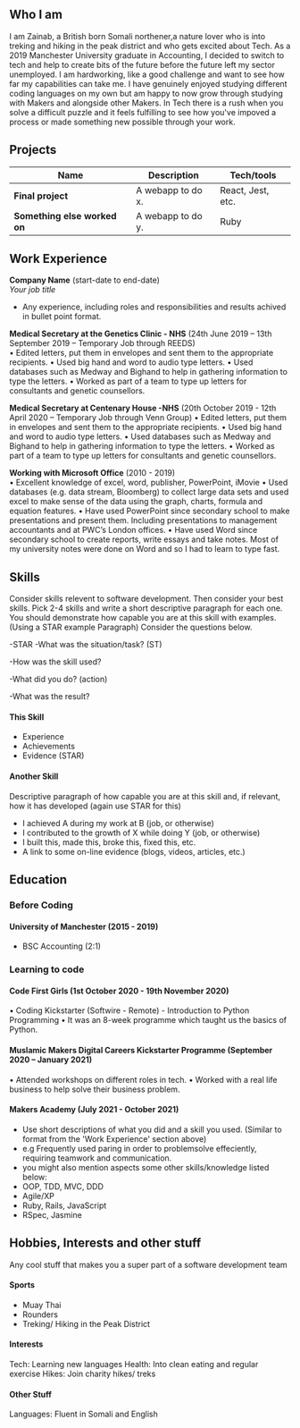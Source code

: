 ## Who I am

I am Zainab, a British born Somali northener,a nature lover who is into treking and hiking in the peak district and who gets excited about Tech. As a 2019 Manchester University graduate in Accounting, I decided to switch to tech and help to create bits of the future before the future left my sector unemployed. I am hardworking, like a good challenge and want to see how far my capabilities can take me. I have genuinely enjoyed studying different coding languages on my own but am happy to now grow through studying with Makers and alongside other Makers. In Tech there is a rush when you solve a difficult puzzle and it feels fulfilling to see how you've impoved a process or made something new possible through your work.  

## Projects

| Name                         | Description       | Tech/tools        |
| ---------------------------- | ----------------- | ----------------- |
| **Final project**            | A webapp to do x. | React, Jest, etc. |
| **Something else worked on** | A webapp to do y. | Ruby              |

## Work Experience

**Company Name** (start-date to end-date)  
_Your job title_

- Any experience, including roles and responsibilities and results achived in bullet point format.

**Medical Secretary at the Genetics Clinic - NHS** (24th June 2019 – 13th September 2019 – Temporary Job through REEDS)  
•	Edited letters, put them in envelopes and sent them to the appropriate recipients.
•	Used big hand and word to audio type letters.
•	Used databases such as Medway and Bighand to help in gathering information to type the letters.
•	Worked as part of a team to type up letters for consultants and genetic counsellors.


**Medical Secretary at Centenary House -NHS** (20th October 2019 - 12th April 2020 – Temporary Job through Venn Group)
•	Edited letters, put them in envelopes and sent them to the appropriate recipients.
•	Used big hand and word to audio type letters.
•	Used databases such as Medway and Bighand to help in gathering information to type the letters.
•	Worked as part of a team to type up letters for consultants and genetic counsellors. 

**Working with Microsoft Office** (2010 - 2019)  
•	Excellent knowledge of excel, word, publisher, PowerPoint, iMovie
•	Used databases (e.g. data stream, Bloomberg) to collect large data sets and used excel to make sense of the data using the graph, charts, formula and equation features. 
•	Have used PowerPoint since secondary school to make presentations and present them. Including presentations to management accountants and at PWC’s London offices. 
•	Have used Word since secondary school to create reports, write essays and take notes. Most of my university notes were done on Word and so I had to learn to type fast.

## Skills

Consider skills relevent to software development. Then consider your best skills. Pick 2-4 skills and write a short descriptive paragraph for each one. You should demonstrate how capable you are at this skill with examples.
(Using a STAR example Paragraph) Consider the questions below.

-STAR
-What was the situation/task? (ST)

-How was the skill used?

-What did you do? (action)

-What was the result?


#### This Skill

- Experience
- Achievements
- Evidence (STAR)

#### Another Skill

Descriptive paragraph of how capable you are at this skill and, if relevant, how it has developed (again use STAR for this)

- I achieved A during my work at B (job, or otherwise)
- I contributed to the growth of X while doing Y (job, or otherwise)
- I built this, made this, broke this, fixed this, etc.
- A link to some on-line evidence (blogs, videos, articles, etc.)

## Education
### Before Coding

#### University of Manchester (2015 - 2019)
- BSC Accounting (2:1)

### Learning to code 

#### Code First Girls (1st October 2020 - 19th November 2020)
•	Coding Kickstarter (Softwire - Remote) - Introduction to Python Programming
•	It was an 8-week programme which taught us the basics of Python.

#### Muslamic Makers Digital Careers Kickstarter Programme (September 2020 – January 2021)
•	Attended workshops on different roles in tech.
•	Worked with a real life business to help solve their business problem.

#### Makers Academy (July 2021 - October 2021)
- Use short descriptions of what you did and a skill you used. (Similar to format from the 'Work Experience' section above)
- e.g Frequently used paring in order to problemsolve effeciently, requiring teamwork and communication.
- you might also mention aspects some other skills/knowledge listed below: 
- OOP, TDD, MVC, DDD
- Agile/XP
- Ruby, Rails, JavaScript
- RSpec, Jasmine

## Hobbies, Interests and other stuff

Any cool stuff that makes you a super part of a software development team

#### Sports
- Muay Thai
- Rounders
- Treking/ Hiking in the Peak District

#### Interests
Tech: Learning new languages
Health: Into clean eating and regular exercise
Hikes: Join charity hikes/ treks

#### Other Stuff
Languages: Fluent in Somali and English



